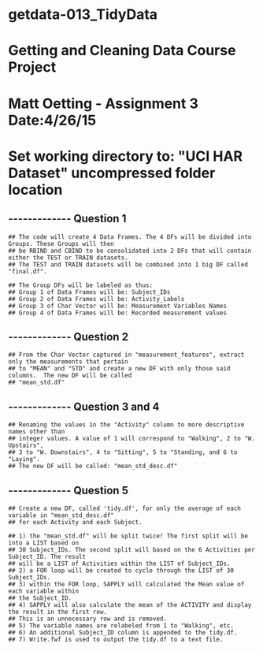 # getdata-013_TidyData
# Getting and Cleaning Data Course Project

# Matt Oetting - Assignment 3    Date:4/26/15
# Set working directory to: "UCI HAR Dataset" uncompressed folder location
## ------------- Question 1
    ## The code will create 4 Data Frames. The 4 DFs will be divided into Groups. These Groups will then 
    ## be RBIND and CBIND to be consolidated into 2 DFs that will contain either the TEST or TRAIN datasets.
    ## The TEST and TRAIN datasets will be combined into 1 big DF called "final.df". 
    
    ## The Group DFs will be labeled as thus:
    ## Group 1 of Data Frames will be: Subject_IDs
    ## Group 2 of Data Frames will be: Activity_Labels
    ## Group 3 of Char Vector will be: Measurement Variables Names
    ## Group 4 of Data Frames will be: Recorded measurement values 

## ------------- Question 2    
    ## From the Char Vector captured in "measurement_features", extract only the measurements that pertain 
    ## to "MEAN" and "STD" and create a new DF with only those said columns.  The new DF will be called
    ## "mean_std.df" 
    
## ------------- Question 3 and 4
    ## Renaming the values in the "Activity" column to more descriptive names other than 
    ## integer values. A value of 1 will correspond to "Walking", 2 to "W. Upstairs",
    ## 3 to "W. Downstairs", 4 to "Sitting", 5 to "Standing, and 6 to "Laying".
    ## The new DF will be called: "mean_std_desc.df"
    
## ------------- Question 5
    ## Create a new DF, called 'tidy.df', for only the average of each variable in "mean_std_desc.df" 
    ## for each Activity and each Subject. 
    
    ## 1) the "mean_std.df" will be split twice! The first split will be into a LIST based on 
    ## 30 Subject_IDs. The second split will based on the 6 Activities per Subject_ID. The result
    ## will be a LIST of Activities within the LIST of Subject_IDs.
    ## 2) a FOR loop will be created to cycle through the LIST of 30 Subject_IDs.
    ## 3) within the FOR loop, SAPPLY will calculated the Mean value of each variable within 
    ## the Subject_ID.
    ## 4) SAPPLY will also calculate the mean of the ACTIVITY and display the result in the first row.
    ## This is an unnecessary row and is removed.
    ## 5) The variable names are relabeled from 1 to "Walking", etc.
    ## 6) An additional Subject_ID column is appended to the tidy.df. 
    ## 7) Write.fwf is used to output the tidy.df to a text file.
